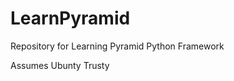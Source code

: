 LearnPyramid
============

Repository for Learning Pyramid Python Framework

Assumes Ubunty Trusty


